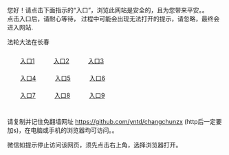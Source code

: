 您好！请点击下面指示的“入口”，浏览此网站是安全的，且为您带来平安。。 <br/>
点击入口后，请耐心等待， 过程中可能会出现无法打开的提示，请忽略，最终会进入网站. </br>

法轮大法在长春<br/>
<div style="padding:10px"><a style="margin:20px" target="_blank" href="https://d2xhmfwhxmfud7.cloudfront.net/2Qpsp?ozxetutz" id="ccLink1" rel="nofollow">入口1</a> <a target="_blank" style="margin:20px" href="https://d3hh5z2kzw0ana.cloudfront.net/2Qpsp?lxqsamgf" id="ccLink2" rel="nofollow">入口2</a> <a style="margin:20px" target="_blank" href="https://dxflvjlftxoaf.cloudfront.net/2Qpsp?hthrwkvd" id="ccLink3" rel="nofollow">入口3</a></div>

<div style="padding:10px" ><a style="margin:20px" target="_blank" href="https://d2xhmfwhxmfud7.cloudfront.net/2Qpsp?ozxetutz" id="ccLink4" rel="nofollow">入口4</a> <a style="margin:20px" href="https://d3hh5z2kzw0ana.cloudfront.net/2Qpsp?lxqsamgf" target="_blank" id="ccLink5" rel="nofollow">入口5</a> <a style="margin:20px" href="https://dxflvjlftxoaf.cloudfront.net/2Qpsp?hthrwkvd" target="_blank" id="ccLink6" rel="nofollow">入口6</a></div>

<div style="padding:10px"><a style="margin:20px" target="_blank" href="https://d2xhmfwhxmfud7.cloudfront.net/2Qpsp?ozxetutz" id="ccLink7" rel="nofollow">入口7</a> <a style="margin:20px" href="https://d3hh5z2kzw0ana.cloudfront.net/2Qpsp?lxqsamgf" target="_blank" id="ccLink8" rel="nofollow">入口8</a> <a style="margin:20px" target="_blank" href="https://dxflvjlftxoaf.cloudfront.net/2Qpsp?hthrwkvd" id="ccLink9" rel="nofollow">入口9</a></div>

<br/>



请复制并记住免翻墙网址 https://github.com/yntd/changchunzx (http后一定要加s)，在电脑或手机的浏览器均可访问。。<br/>

微信如提示停止访问该网页，须先点击右上角，选择浏览器打开。
